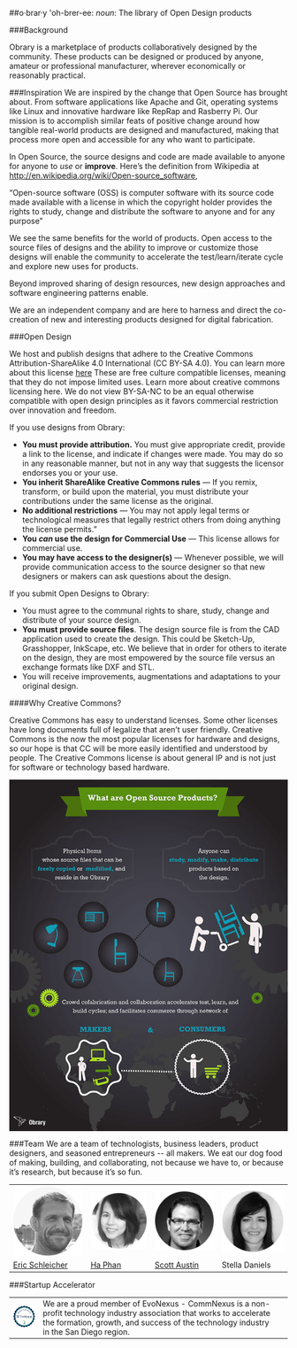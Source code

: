 ﻿

##o·brar·y \'oh-brer-ee:
*noun*:  The library of Open Design products

###Background

Obrary is a marketplace of products collaboratively designed by the community. These products can be designed or produced by anyone, amateur or professional manufacturer, wherever economically or reasonably practical.

###Inspiration
We are inspired by the change that Open Source has brought about.  From software applications like Apache  and Git, operating systems like Linux and innovative hardware like RepRap and Rasberry Pi.  Our mission is to accomplish similar feats of positive change around how tangible real-world products are designed and manufactured, making that process more open and accessible for any who want to participate. 

In Open Source, the source designs and code are made available to anyone for anyone to *use* or **improve**. Here’s the definition from Wikipedia at http://en.wikipedia.org/wiki/Open-source_software, 

 “Open-source software (OSS) is computer software with its source code made available with a license in which the copyright holder provides the rights to study, change and distribute the software to anyone and for any purpose”

We see the same benefits for the world of products. Open access to the source files of designs and the ability to improve or customize those designs will enable the community to accelerate the test/learn/iterate cycle and explore new uses for products.

Beyond improved sharing of design resources, new design approaches and software engineering patterns  enable.

We are an independent company and are here to harness and direct the co-creation of new and interesting products designed for digital fabrication.

###Open Design

We host and publish designs that adhere to the Creative Commons Attribution-ShareAlike 4.0 International (CC BY-SA 4.0).  You can learn more about this license [here](http://creativecommons.org/licenses/by-sa/4.0/) These are free culture compatible licenses, meaning that they do not impose limited uses.  Learn more about creative commons licensing here.  We do not view BY-SA-NC to be an equal otherwise compatible with open design principles as it favors commercial restriction over innovation and freedom. 


If you use designs from Obrary:

- **You must provide attribution.** You must give appropriate credit, provide a link to the license, and indicate if changes were made. You may do so in any reasonable manner, but not in any way that suggests the licensor endorses you or your use.
- **You inherit ShareAlike Creative Commons rules** — If you remix, transform, or build upon the material, you must distribute your contributions under the same license as the original.
- **No additional restrictions** — You may not apply legal terms or technological measures that legally restrict others from doing anything the license permits.”
- **You *can* use the design for Commercial Use** — This license allows for commercial use.
- **You may have access to the designer(s)** — Whenever possible, we will provide communication access to the source designer so that new designers or makers can ask questions about the design.

If you submit Open Designs to Obrary:

- You must agree to the communal rights to share, study, change and distribute of your source design.
- **You must provide source files**. The design source file is from the CAD application used to create the design. This could be Sketch-Up, Grasshopper, InkScape, etc. We believe that in order for others to iterate on the design, they are most empowered by the source file versus an exchange formats like DXF and STL.
- You will receive improvements, augmentations and adaptations to your original design. 

####Why Creative Commons?

Creative Commons has easy to understand licenses. Some other licenses have long documents full of legalize that aren’t user friendly. Creative Commons is the now the most popular licenses for hardware and designs, so our hope is that CC will be more easily identified and understood by people. The Creative Commons license is about general IP and is not just for software or technology based hardware.

<img src="https://raw.githubusercontent.com/Obrary/public-site-assets/master/About/images/Obrary_Infographic_1024x1024.jpg" alt="Open Design Infographic" align="middle">

###Team
We are a team of technologists, business leaders, product designers, and seasoned entrepreneurs -- all makers. We eat our dog food of making, building, and collaborating, not because we have to, or because it’s research, but because it’s so fun.

<table>
<tr>
<td><img src="https://raw.githubusercontent.com/Obrary/public-site-assets/master/About/images/Eric-Circle_medium.png" alt="Eric Schleicher"></td>
<td><img src="https://raw.githubusercontent.com/Obrary/public-site-assets/master/About/images/Ha-Circle_medium.png" alt="Ha Phan"></td>
<td><img src="https://raw.githubusercontent.com/Obrary/public-site-assets/master/About/images/Scott-Circle_medium.png" alt="Scott Austin"></td>
<td><img src="https://raw.githubusercontent.com/Obrary/public-site-assets/master/About/images/Stella_medium.png" alt="Stella Daniels"></td>
</tr>
<tr>
<td><a href="http://www.linkedin.com/in/ericschleicher">Eric Schleicher</a></td>
<td><a href="http://www.linkedin.com/in/hpuxixd">Ha Phan</a></td>
<td><a href="http://www.linkedin.com/in/svaustin">Scott Austin</a></td>
<td>Stella Daniels</td>
</tr>
</table>
###Startup Accelerator

<table>
<tr>
<td><a href="http://www.commnexus.org/evonexus-companies/obrary-inc/"><img src="https://raw.githubusercontent.com/Obrary/public-site-assets/master/About/images/evobadge.png"/></a></td>
<td>We are a proud member of EvoNexus - CommNexus is a non-profit technology industry association that works to accelerate the formation, growth, and success of the technology industry in the San Diego region.<td>
</tr>
</table>


